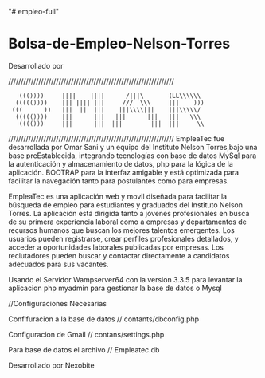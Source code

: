 "# empleo-full" 
# Bolsa-de-Empleo-Nelson-Torres
Desarrollado por 

//////////////////////////////////////////////////////////////////

       ((())))     ||||    ||||      /|||\       (LL\\\\\\
      ((((())))    ||| |||| |||     ///  \\\     |||    )))
     (((      ))   |||  ||  |||    |||\\\\|||    |||\\\\\/
      ((((())))    |||      |||   |||      |||   |||   \\\
       (((()))     |||      |||  |||        |||  |||     \\

//////////////////////////////////////////////////////////////////
EmpleaTec fue desarrollada por Omar Sani y un equipo del Instituto Nelson Torres,bajo una base preEstablecida, integrando tecnologías con base de datos MySql para la autenticación y almacenamiento de datos, php para la lógica de la aplicación. BOOTRAP para la interfaz amigable y está optimizada para facilitar la navegación tanto para postulantes como para empresas.

EmpleaTec es una aplicación web y movil diseñada para facilitar la búsqueda de empleo para estudiantes y graduados del Instituto Nelson Torres. La aplicación está dirigida tanto a jóvenes profesionales en busca de su primera experiencia laboral como a empresas y departamentos de recursos humanos que buscan los mejores talentos emergentes. Los usuarios pueden registrarse, crear perfiles profesionales detallados, y acceder a oportunidades laborales publicadas por empresas. Los reclutadores pueden buscar y contactar directamente a candidatos adecuados para sus vacantes. 

Usando el Servidor Wampserver64  con la version 3.3.5 para levantar la aplicacion
php myadmin para gestionar la base de datos o Mysql

//Configuraciones Necesarias


Confifuracion a la base de datos
// contants/dbconfig.php


Configuracion de Gmail
// contans/settings.php

Para base de datos el archivo 
// Empleatec.db

Desarrollado por Nexobite 
